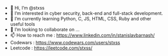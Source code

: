 - 👋 Hi, I’m @stxss
- 👀 I’m interested in cyber security, back-end and full-stack development.
- 🌱 I’m currently learning Python, C, JS, HTML, CSS, Ruby and other useful tools
- 💞️ I’m looking to collaborate on ...
- 📫 How to reach me : https://www.linkedin.com/in/stanislavbarnash/
- Codewars : https://www.codewars.com/users/stxss
- Leetcode : https://leetcode.com/stxss/

<!---
stxss/stxss is a ✨ special ✨ repository because its `README.md` (this file) appears on your GitHub profile.
You can click the Preview link to take a look at your changes.
--->
